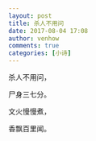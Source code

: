 ```yaml
---
layout: post
title: 杀人不用问
date: 2017-08-04 17:08
author: venhow
comments: true
categories: [小诗]
---
```

杀人不用问，

尸身三七分。

文火慢慢煮，

香飘百里闻。
